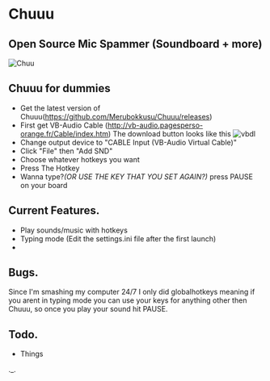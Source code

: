Chuuu
======
##
## Open Source Mic Spammer (Soundboard + more) 
![Chuu](https://u.nya.is/sxlnzo.gif)
##
## Chuuu for dummies
- Get the latest version of Chuuu(https://github.com/Merubokkusu/Chuuu/releases)
- First get VB-Audio Cable (http://vb-audio.pagesperso-orange.fr/Cable/index.htm) The download button looks like this
![vbdl](http://vb-audio.pagesperso-orange.fr/images/download.gif)
- Change output device to "CABLE Input (VB-Audio Virtual Cable)"
- Click "File" then "Add SND"
- Choose whatever hotkeys you want
- Press The Hotkey
- Wanna type?*(OR USE THE KEY THAT YOU SET AGAIN?)* press PAUSE on your board
##
##
## Current Features.
- Play sounds/music with hotkeys
- Typing mode (Edit the settings.ini file after the first launch)
- 
##
##
## Bugs.
Since I'm smashing my computer 24/7 I only did globalhotkeys meaning if you arent in typing mode you can use your keys for anything other then Chuuu, so once you play your sound hit PAUSE.
##
##

## Todo.
- Things

._.
